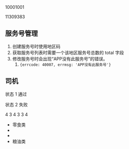 10001001

11309383

## 服务号管理

1. 创建服务号时使用地区码
2. 获取服务号列表时需要一个该地区服务号总数的 total 字段
3. 修改服务号时会出现“APP没有此服务号”的错误。
	1. `{errcode: 40007, errmsg: 'APP没有此服务号'}`

## 司机

状态 1 通过

状态 2 失败



4 3 4 3 3 4







- 零食类
-  
-  
- 粮油类

